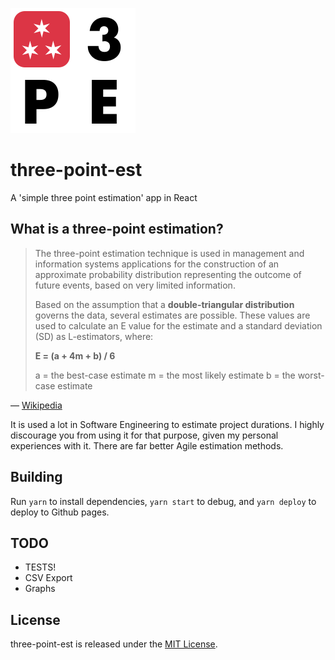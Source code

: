 ![three-point-est](public/3pe-logo.png)

# three-point-est

A 'simple three point estimation' app in React

## What is a three-point estimation?

> The three-point estimation technique is used in management and information systems applications
> for the construction of an approximate probability distribution representing the outcome of future
> events, based on very limited information.
>
> Based on the assumption that a **double-triangular distribution** governs the data, several
> estimates are possible. These values are used to calculate an E value for the estimate and a
> standard deviation (SD) as L-estimators, where:
>
> **E = (a + 4m + b) / 6**
>
> a = the best-case estimate
> m = the most likely estimate
> b = the worst-case estimate

— [Wikipedia](https://en.wikipedia.org/wiki/Three-point_estimation)

It is used a lot in Software Engineering to estimate project durations. I highly discourage you from using
it for that purpose, given my personal experiences with it. There are far better Agile estimation methods.

## Building

Run `yarn` to install dependencies, `yarn start` to debug, and `yarn deploy` to deploy to Github pages.

## TODO

- TESTS!
- CSV Export
- Graphs

## License

three-point-est is released under the [MIT License](http://opensource.org/licenses/MIT).

